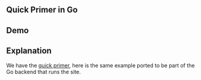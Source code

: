 ## Quick Primer in Go

## Demo

<div id="replaceMe" data-on-load="sse('/examples/quick_primer_go/data/replace')">

## Explanation

We have the [quick primer](/docs/getting_started), here is the same example ported to be part of the Go backend that runs the site.

